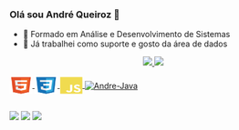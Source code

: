 ### Olá sou André Queiroz 👋

- 🔭 Formado em Análise e Desenvolvimento de Sistemas
- 🌱 Já trabalhei como suporte e gosto da área de dados

<div align="center">
  <a href="https://github.com/andrelqvalpassos">
  <img height="180em" src="https://github-readme-stats.vercel.app/api?username=andrelqvalpassos&show_icons=true&theme=dracula&include_all_commits=true&count_private=true"/>
  <img height="180em" src="https://github-readme-stats.vercel.app/api/top-langs/?username=andrelqvalpassos&layout=compact&langs_count=7&theme=dracula"/>
</div>

<div style="display: inline_block"><br>
  <img align="center" alt="Andre-HTML" height="30" width="40" src="https://raw.githubusercontent.com/devicons/devicon/master/icons/html5/html5-original.svg">
  <img align="center" alt="Andre-CSS" height="30" width="40" src="https://raw.githubusercontent.com/devicons/devicon/master/icons/css3/css3-original.svg">
  <img align="center" alt="Andre-Js" height="30" width="40" src="https://raw.githubusercontent.com/devicons/devicon/master/icons/javascript/javascript-plain.svg">
  <img align="center" alt="Andre-Java" height="30" width="40" src="https://cdn-icons-png.flaticon.com/512/3291/3291669.png">
</div>

  ##
<div>
  <a href="https://instagram.com/_andrequeirozz" target="_blank"><img src="https://img.shields.io/badge/-Instagram-%23E4405F?style=for-the-badge&logo=instagram&logoColor=white" target="_blank"></a>
  <a href = "mailto:andrevalpassos.2002@gmail.com"><img src="https://img.shields.io/badge/-Gmail-%23333?style=for-the-badge&logo=gmail&logoColor=white" target="_blank"></a>
  <a href="https://www.linkedin.com/in/andr%C3%A9-luiz-queiroz-valpassos-2a5a57235/" target="_blank"><img src="https://img.shields.io/badge/-LinkedIn-%230077B5?style=for-the-badge&logo=linkedin&logoColor=white" target="_blank"></a> 
</div>
